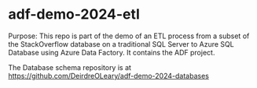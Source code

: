 # adf-demo-2024-etl

Purpose: This repo is part of the demo of an ETL process from a subset of the StackOverflow database on a traditional SQL Server to Azure SQL Database using Azure Data Factory. It contains the ADF project.

The Database schema repository is at https://github.com/DeirdreOLeary/adf-demo-2024-databases
